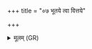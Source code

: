 +++
title = "०७ भूतये त्वा वित्तये"

+++
<details><summary>मूलम् (GR)</summary>

+++(PSK 20.53.6b)+++भूतये त्वा वित्तये त्वा पशूनां त्वा वित्तय आ दधामि ॥
</details>
